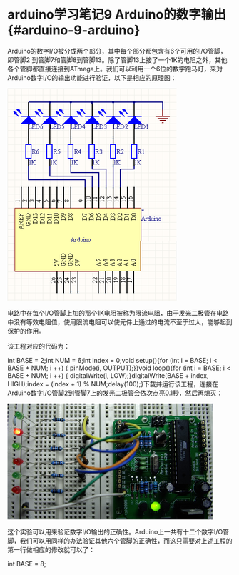 # arduino学习笔记9 Arduino的数字输出 {#arduino-9-arduino}

Arduino的数字I/O被分成两个部分，其中每个部分都包含有6个可用的I/O管脚，即管脚2 到管脚7和管脚8到管脚13。除了管脚13上接了一个1K的电阻之外，其他各个管脚都直接连接到ATmega上。我们可以利用一个6位的数字跑马灯，来对 Arduino数字I/O的输出功能进行验证，以下是相应的原理图：

![D4](assets/d4.png)

电路中在每个I/O管脚上加的那个1K电阻被称为限流电阻，由于发光二极管在电路中没有等效电阻值，使用限流电阻可以使元件上通过的电流不至于过大，能够起到保护的作用。

该工程对应的代码为：

int BASE = 2;int NUM = 6;int index = 0;void setup(){for (int i = BASE; i < BASE + NUM; i ++) {    pinMode(i, OUTPUT);}}void loop(){for (int i = BASE; i < BASE + NUM; i ++) {    digitalWrite(i, LOW);}digitalWrite(BASE + index, HIGH);index = (index + 1) % NUM;delay(100);}下载并运行该工程，连接在Arduino数字I/O管脚2到管脚7上的发光二极管会依次点亮0.1秒，然后再熄灭：

![D5](assets/d5.jpeg)

这个实验可以用来验证数字I/O输出的正确性。Arduino上一共有十二个数字I/O管脚，我们可以用同样的办法验证其他六个管脚的正确性，而这只需要对上述工程的第一行做相应的修改就可以了：

int BASE = 8;